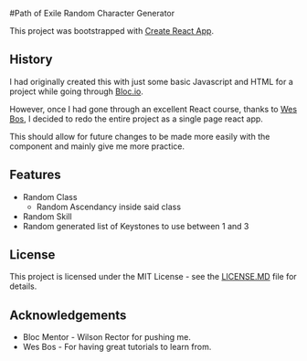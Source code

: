 #Path of Exile Random Character Generator

This project was bootstrapped with [Create React App](https://github.com/facebookincubator/create-react-app).

## History

I had originally created this with just some basic Javascript and HTML for a project while going through [Bloc.io](https://www.bloc.io). 

However, once I had gone through an excellent React course, thanks to [Wes Bos](http://wesbos.com), I decided to redo the entire project as a single page react app. 

This should allow for future changes to be made more easily with the component and mainly give me more practice.

## Features

- Random Class
    - Random Ascendancy inside said class
- Random Skill
- Random generated list of Keystones to use between 1 and 3

## License

This project is licensed under the MIT License - see the [LICENSE.MD](LICENSE.MD) file for details.

## Acknowledgements

* Bloc Mentor - Wilson Rector for pushing me.
* Wes Bos - For having great tutorials to learn from.

